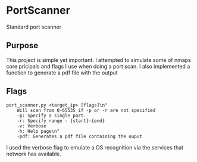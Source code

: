# PortScanner
Standard port scanner

## Purpose
This project is simple yet important. I attempted to simulate some of nmaps core pricipals and flags I use when doing a port scan. I also implemented a function to generate a pdf file with the output

## Flags
```
port_scanner.py <target_ip> [flags]\n"
    Will scan from 0-65535 if -p or -r are not specified
    -p: Specify a single port.
    -r: Specify range - {start}-{end}
    -v: Verbose
    -h: Help page\n"
    -pdf: Generates a pdf file containing the ouput
```
I used the verbose flag to emulate a OS recognition via the services that network has available.

